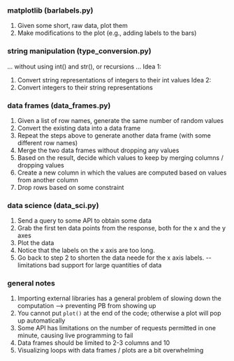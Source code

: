 ### matplotlib (barlabels.py)
1. Given some short, raw data, plot them
2. Make modifications to the plot (e.g., adding labels to the bars)

### string manipulation (type_conversion.py)
... without using int() and str(), or recursions ...
Idea 1:
1. Convert string representations of integers to their int values
Idea 2:
1. Convert integers to their string representations


### data frames (data_frames.py)
1. Given a list of row names, generate the same number of random values
2. Convert the existing data into a data frame
3. Repeat the steps above to generate another data frame (with some different row names)
4. Merge the two data frames without dropping any values
5. Based on the result, decide which values to keep by merging columns / dropping values
6. Create a new column in which the values are computed based on values from another column
7. Drop rows based on some constraint


### data science (data_sci.py)
1. Send a query to some API to obtain some data
2. Grab the first ten data points from the response, both for the x and the y axes
3. Plot the data
4. Notice that the labels on the x axis are too long. 
5. Go back to step 2 to shorten the data neede for the x axis labels.
-- limitations bad support for large quantities of data



### general notes
1. Importing external libraries has a general problem of slowing down the computation --> preventing PB from showing up
2. You cannot put `plot()` at the end of the code; otherwise a plot will pop up automatically
3. Some API has limitations on the number of requests permitted in one minute, causing live programming to fail
4. Data frames should be limited to 2-3 columns and 10 
5. Visualizing loops with data frames / plots are a bit overwhelming
